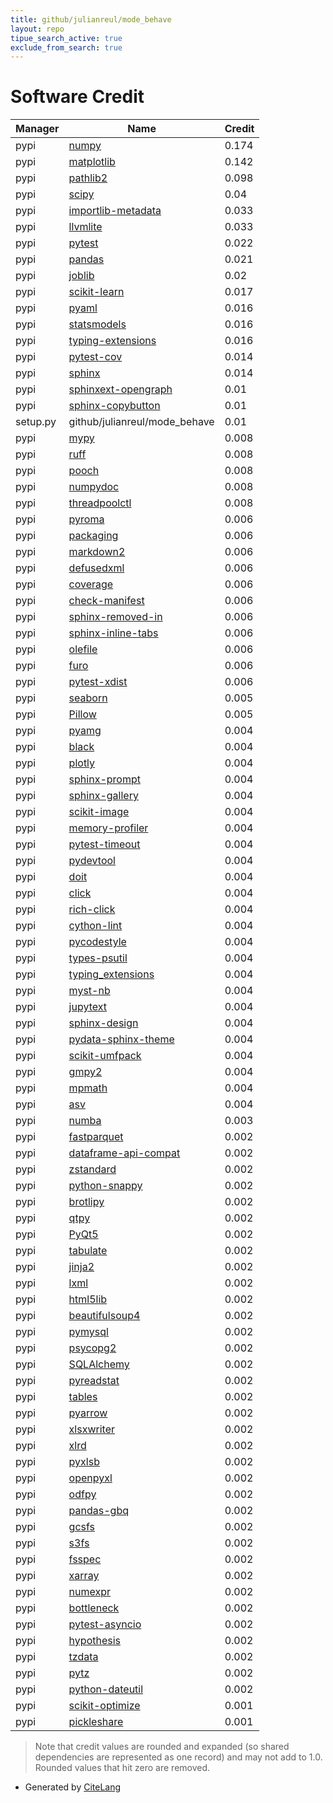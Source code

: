 ```yaml
---
title: github/julianreul/mode_behave
layout: repo
tipue_search_active: true
exclude_from_search: true
---
```

# Software Credit

|Manager|Name|Credit|
|-------|----|------|
|pypi|[numpy](https://www.numpy.org)|0.174|
|pypi|[matplotlib](https://matplotlib.org)|0.142|
|pypi|[pathlib2](https://pypi.org/project/pathlib2)|0.098|
|pypi|[scipy](https://scipy.org/)|0.04|
|pypi|[importlib-metadata](https://pypi.org/project/importlib-metadata)|0.033|
|pypi|[llvmlite](https://pypi.org/project/llvmlite)|0.033|
|pypi|[pytest](https://pypi.org/project/pytest)|0.022|
|pypi|[pandas](https://pandas.pydata.org)|0.021|
|pypi|[joblib](https://pypi.org/project/joblib)|0.02|
|pypi|[scikit-learn](http://scikit-learn.org)|0.017|
|pypi|[pyaml](https://pypi.org/project/pyaml)|0.016|
|pypi|[statsmodels](https://pypi.org/project/statsmodels)|0.016|
|pypi|[typing-extensions](https://pypi.org/project/typing-extensions)|0.016|
|pypi|[pytest-cov](https://github.com/pytest-dev/pytest-cov)|0.014|
|pypi|[sphinx](https://pypi.org/project/sphinx)|0.014|
|pypi|[sphinxext-opengraph](https://pypi.org/project/sphinxext-opengraph)|0.01|
|pypi|[sphinx-copybutton](https://pypi.org/project/sphinx-copybutton)|0.01|
|setup.py|github/julianreul/mode_behave|0.01|
|pypi|[mypy](https://pypi.org/project/mypy)|0.008|
|pypi|[ruff](https://pypi.org/project/ruff)|0.008|
|pypi|[pooch](https://pypi.org/project/pooch)|0.008|
|pypi|[numpydoc](https://pypi.org/project/numpydoc)|0.008|
|pypi|[threadpoolctl](https://pypi.org/project/threadpoolctl)|0.008|
|pypi|[pyroma](https://pypi.org/project/pyroma)|0.006|
|pypi|[packaging](https://pypi.org/project/packaging)|0.006|
|pypi|[markdown2](https://pypi.org/project/markdown2)|0.006|
|pypi|[defusedxml](https://pypi.org/project/defusedxml)|0.006|
|pypi|[coverage](https://pypi.org/project/coverage)|0.006|
|pypi|[check-manifest](https://pypi.org/project/check-manifest)|0.006|
|pypi|[sphinx-removed-in](https://pypi.org/project/sphinx-removed-in)|0.006|
|pypi|[sphinx-inline-tabs](https://pypi.org/project/sphinx-inline-tabs)|0.006|
|pypi|[olefile](https://pypi.org/project/olefile)|0.006|
|pypi|[furo](https://pypi.org/project/furo)|0.006|
|pypi|[pytest-xdist](https://pypi.org/project/pytest-xdist)|0.006|
|pypi|[seaborn](https://seaborn.pydata.org)|0.005|
|pypi|[Pillow](https://python-pillow.org)|0.005|
|pypi|[pyamg](https://pypi.org/project/pyamg)|0.004|
|pypi|[black](https://pypi.org/project/black)|0.004|
|pypi|[plotly](https://pypi.org/project/plotly)|0.004|
|pypi|[sphinx-prompt](https://pypi.org/project/sphinx-prompt)|0.004|
|pypi|[sphinx-gallery](https://pypi.org/project/sphinx-gallery)|0.004|
|pypi|[scikit-image](https://pypi.org/project/scikit-image)|0.004|
|pypi|[memory-profiler](https://pypi.org/project/memory-profiler)|0.004|
|pypi|[pytest-timeout](https://github.com/pytest-dev/pytest-timeout)|0.004|
|pypi|[pydevtool](https://pypi.org/project/pydevtool)|0.004|
|pypi|[doit](https://pypi.org/project/doit)|0.004|
|pypi|[click](https://pypi.org/project/click)|0.004|
|pypi|[rich-click](https://pypi.org/project/rich-click)|0.004|
|pypi|[cython-lint](https://pypi.org/project/cython-lint)|0.004|
|pypi|[pycodestyle](https://pypi.org/project/pycodestyle)|0.004|
|pypi|[types-psutil](https://pypi.org/project/types-psutil)|0.004|
|pypi|[typing_extensions](https://pypi.org/project/typing_extensions)|0.004|
|pypi|[myst-nb](https://pypi.org/project/myst-nb)|0.004|
|pypi|[jupytext](https://pypi.org/project/jupytext)|0.004|
|pypi|[sphinx-design](https://pypi.org/project/sphinx-design)|0.004|
|pypi|[pydata-sphinx-theme](https://pypi.org/project/pydata-sphinx-theme)|0.004|
|pypi|[scikit-umfpack](https://pypi.org/project/scikit-umfpack)|0.004|
|pypi|[gmpy2](https://pypi.org/project/gmpy2)|0.004|
|pypi|[mpmath](https://pypi.org/project/mpmath)|0.004|
|pypi|[asv](https://pypi.org/project/asv)|0.004|
|pypi|[numba](https://numba.pydata.org)|0.003|
|pypi|[fastparquet](https://pypi.org/project/fastparquet)|0.002|
|pypi|[dataframe-api-compat](https://pypi.org/project/dataframe-api-compat)|0.002|
|pypi|[zstandard](https://pypi.org/project/zstandard)|0.002|
|pypi|[python-snappy](https://pypi.org/project/python-snappy)|0.002|
|pypi|[brotlipy](https://pypi.org/project/brotlipy)|0.002|
|pypi|[qtpy](https://pypi.org/project/qtpy)|0.002|
|pypi|[PyQt5](https://pypi.org/project/PyQt5)|0.002|
|pypi|[tabulate](https://pypi.org/project/tabulate)|0.002|
|pypi|[jinja2](https://pypi.org/project/jinja2)|0.002|
|pypi|[lxml](https://pypi.org/project/lxml)|0.002|
|pypi|[html5lib](https://pypi.org/project/html5lib)|0.002|
|pypi|[beautifulsoup4](https://pypi.org/project/beautifulsoup4)|0.002|
|pypi|[pymysql](https://pypi.org/project/pymysql)|0.002|
|pypi|[psycopg2](https://pypi.org/project/psycopg2)|0.002|
|pypi|[SQLAlchemy](https://pypi.org/project/SQLAlchemy)|0.002|
|pypi|[pyreadstat](https://pypi.org/project/pyreadstat)|0.002|
|pypi|[tables](https://pypi.org/project/tables)|0.002|
|pypi|[pyarrow](https://pypi.org/project/pyarrow)|0.002|
|pypi|[xlsxwriter](https://pypi.org/project/xlsxwriter)|0.002|
|pypi|[xlrd](https://pypi.org/project/xlrd)|0.002|
|pypi|[pyxlsb](https://pypi.org/project/pyxlsb)|0.002|
|pypi|[openpyxl](https://pypi.org/project/openpyxl)|0.002|
|pypi|[odfpy](https://pypi.org/project/odfpy)|0.002|
|pypi|[pandas-gbq](https://pypi.org/project/pandas-gbq)|0.002|
|pypi|[gcsfs](https://pypi.org/project/gcsfs)|0.002|
|pypi|[s3fs](https://pypi.org/project/s3fs)|0.002|
|pypi|[fsspec](https://pypi.org/project/fsspec)|0.002|
|pypi|[xarray](https://pypi.org/project/xarray)|0.002|
|pypi|[numexpr](https://pypi.org/project/numexpr)|0.002|
|pypi|[bottleneck](https://pypi.org/project/bottleneck)|0.002|
|pypi|[pytest-asyncio](https://pypi.org/project/pytest-asyncio)|0.002|
|pypi|[hypothesis](https://pypi.org/project/hypothesis)|0.002|
|pypi|[tzdata](https://pypi.org/project/tzdata)|0.002|
|pypi|[pytz](https://pypi.org/project/pytz)|0.002|
|pypi|[python-dateutil](https://pypi.org/project/python-dateutil)|0.002|
|pypi|[scikit-optimize](https://scikit-optimize.github.io/)|0.001|
|pypi|[pickleshare](https://github.com/pickleshare/pickleshare)|0.001|


> Note that credit values are rounded and expanded (so shared dependencies are represented as one record) and may not add to 1.0. Rounded values that hit zero are removed.


- Generated by [CiteLang](https://github.com/vsoch/citelang)
